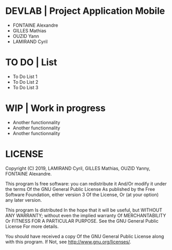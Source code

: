 # DEVLAB | Project Application Mobile

- FONTAINE Alexandre
- GILLES Mathias
- OUZID Yann
- LAMIRAND Cyril

# TO DO | List

- To Do List 1
- To Do List 2
- To Do List 3

# WIP | Work in progress

- Another functionnality 
- Another functionnality 
- Another functionnality

# LICENSE

Copyright (C) 2019, LAMIRAND Cyril, GILLES Mathias, OUZID Yanny, FONTAINE Alexandre.

This program Is free software: you can redistribute it And/Or modify it under the terms Of the GNU General Public License As published by the Free Software Foundation, either version 3 Of the License, Or (at your option) any later version.

This program Is distributed In the hope that it will be useful, but WITHOUT ANY WARRANTY; without even the implied warranty Of MERCHANTABILITY Or FITNESS FOR A PARTICULAR PURPOSE. See the GNU General Public License For more details.

You should have received a copy Of the GNU General Public License along with this program. If Not, see http://www.gnu.org/licenses/.
